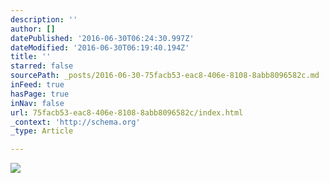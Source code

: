 ```yaml
---
description: ''
author: []
datePublished: '2016-06-30T06:24:30.997Z'
dateModified: '2016-06-30T06:19:40.194Z'
title: ''
starred: false
sourcePath: _posts/2016-06-30-75facb53-eac8-406e-8108-8abb8096582c.md
inFeed: true
hasPage: true
inNav: false
url: 75facb53-eac8-406e-8108-8abb8096582c/index.html
_context: 'http://schema.org'
_type: Article

---
```

![](https://the-grid-user-content.s3-us-west-2.amazonaws.com/cc68ea1c-2e49-4843-b7de-a8ea390c78f4.jpg)